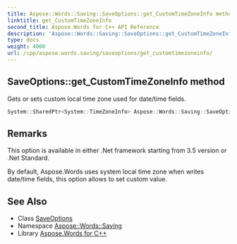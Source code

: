 ```yaml
---
title: Aspose::Words::Saving::SaveOptions::get_CustomTimeZoneInfo method
linktitle: get_CustomTimeZoneInfo
second_title: Aspose.Words for C++ API Reference
description: 'Aspose::Words::Saving::SaveOptions::get_CustomTimeZoneInfo method. Gets or sets custom local time zone used for date/time fields in C++.'
type: docs
weight: 4000
url: /cpp/aspose.words.saving/saveoptions/get_customtimezoneinfo/
---
```

## SaveOptions::get_CustomTimeZoneInfo method


Gets or sets custom local time zone used for date/time fields.

```cpp
System::SharedPtr<System::TimeZoneInfo> Aspose::Words::Saving::SaveOptions::get_CustomTimeZoneInfo() const
```

## Remarks


This option is available in either .Net framework starting from 3.5 version or .Net Standard.

By default, Aspose.Words uses system local time zone when writes date/time fields, this option allows to set custom value. 
## See Also

* Class [SaveOptions](../)
* Namespace [Aspose::Words::Saving](../../)
* Library [Aspose.Words for C++](../../../)

